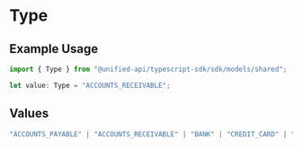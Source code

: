 # Type

## Example Usage

```typescript
import { Type } from "@unified-api/typescript-sdk/sdk/models/shared";

let value: Type = "ACCOUNTS_RECEIVABLE";
```

## Values

```typescript
"ACCOUNTS_PAYABLE" | "ACCOUNTS_RECEIVABLE" | "BANK" | "CREDIT_CARD" | "FIXED_ASSET" | "LIABILITY" | "EQUITY" | "EXPENSE" | "REVENUE" | "OTHER"
```